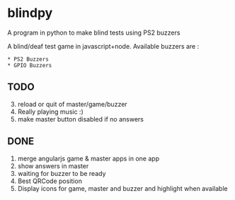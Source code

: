 # blindpy
A program in python to make blind tests using PS2 buzzers

A blind/deaf test game in javascript+node. Available buzzers are :

    * PS2 Buzzers
    * GPIO Buzzers


TODO
----

3. reload or quit of master/game/buzzer
5. Really playing music :)
8. make master button disabled if no answers

DONE
----

1. merge angularjs game & master apps in one app
2. show answers in master
4. waiting for buzzer to be ready
6. Best QRCode position
7. Display icons for game, master and buzzer and highlight when available
